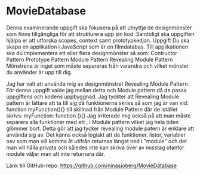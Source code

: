 # MovieDatabase
Denna examinerande uppgift ska fokusera på att utnyttja de designmönster som finns tillgängliga för att strukturera upp sin kod. Samtidigt ska uppgiften hjälpa er att utforska scopes, context samt prototypkedjan.  Uppgift  Du ska skapa en applikation i JavaScript som är en filmdatabas. Till applikationen ska du implementera ett eller flera designmönster så som:  Contructor Pattern Prototype Pattern Module Pattern Revealing Module Pattern Mönstrena är inget som måste separeras från varandra och vilket mönster du använder är upp till dig. 


Jag har valt att använda mig av designmönstret Revealing Module Pattern. För denna uppgift valde jag mellan detta och Module pattern då de passa uppgiftens och kodens uppbyggnad. Jag tyckter att Revealing Module pattern är lättare att ta till sig då funktionerna skrivs så som jag är van vid: function myFunction(){} till skillnad från Module Pattern där de istället skrivs: myFunction: function (){} Jag irriterade mig också på att man måste separera alla funktioner med ett , i Module pattern vilket jag hela tiden glömmer bort. Detta gör att jag tycker revealing module patern är enklare att använda sig av. Det känns också logiskt att de funktioner, listor, variabler osv som man vill komma åt utifrån returnas längst ned i "module" och det man vill hålla privata och således inte kan skriva över av misstag utanför module väljer man att inte returnera där. 



Länk till GitHub-repo: https://github.com/ninasjoberg/MovieDatabase
